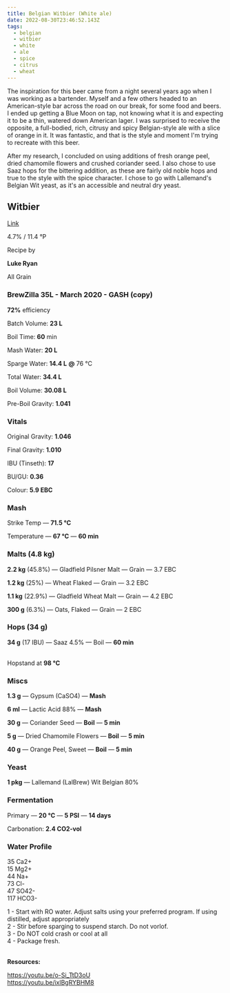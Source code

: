```yaml
---
title: Belgian Witbier (White ale)
date: 2022-08-30T23:46:52.143Z
tags:
  - belgian
  - witbier
  - white
  - ale
  - spice
  - citrus
  - wheat
---
```

The inspiration for this beer came from a night several years ago when I was working as a bartender. Myself and a few others headed to an American-style bar across the road on our break, for some food and beers. I ended up getting a Blue Moon on tap, not knowing what it is and expecting it to be a thin, watered down American lager. I was surprised to receive the opposite, a full-bodied, rich, citrusy and spicy Belgian-style ale with a slice of orange in it. It was fantastic, and that is the style and moment  I'm trying to recreate with this beer.

After my research, I concluded on using additions of fresh orange peel, dried chamomile flowers and crushed coriander seed. I also chose to use Saaz hops for the bittering addition, as these are fairly old noble hops and true to the style with the spice character. I chose to go with Lallemand's Belgian Wit yeast, as it's an accessible and neutral dry yeast.

## **Witbier**

[L﻿ink](https://share.brewfather.app/DiHMrWyURR1kiO)

4.7% / 11.4 °P

Recipe by

**Luke Ryan**

All Grain

### **BrewZilla 35L - March 2020 - GASH (copy)**

**72%** efficiency

Batch Volume: **23 L**

Boil Time: **60** min

Mash Water: **20 L**

Sparge Water: **14.4 L** **@** 76 °C

Total Water: **34.4 L**

Boil Volume: **30.08 L**

Pre-Boil Gravity: **1.041**

### Vitals

Original Gravity: **1.046**

Final Gravity: **1.010**

IBU (Tinseth): **17**

BU/GU: **0.36**

Colour: **5.9 EBC** 

### Mash

Strike Temp — **71.5 °C**

Temperature — **67 °C** — **60 min**

### Malts **(4.8 kg)**

**2.2 kg** (45.8%) — Gladfield Pilsner Malt — Grain — 3.7 EBC

**1.2 kg** (25%) — Wheat Flaked — Grain — 3.2 EBC

**1.1 kg** (22.9%) — Gladfield Wheat Malt — Grain — 4.2 EBC

**300 g** (6.3%) — Oats, Flaked — Grain — 2 EBC

### Hops **(34 g)**

**34 g** (17 IBU) — Saaz 4.5% — Boil — **60 min**

\
Hopstand at **98 °C**

### Miscs

**1.3 g** — Gypsum (CaSO4) — **Mash**

**6 ml** — Lactic Acid 88% — **Mash**

**30 g** — Coriander Seed — **Boil** — **5 min**

**5 g** — Dried Chamomile Flowers — **Boil** — **5 min**

**40 g** — Orange Peel, Sweet — **Boil** — **5 min**

### Yeast

**1 pkg** — Lallemand (LalBrew) Wit Belgian 80%

### Fermentation

Primary — **20 °C** — **5 PSI** — **14 days**

Carbonation: **2.4 CO2-vol**

### Water Profile

35 Ca2+\
15 Mg2+\
44 Na+\
73 Cl-\
47 SO42-\
117 HCO3-

1 - Start with RO water. Adjust salts using your preferred program. If using distilled, adjust appropriately\
2 - Stir before sparging to suspend starch. Do not vorlof. \
3 - Do NOT cold crash or cool at all \
4 - Package fresh.

\
**Resources:**

<https://youtu.be/o-Si_TtD3oU>\
<https://youtu.be/ixlBgRYBHM8>